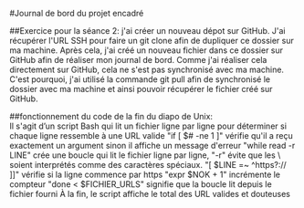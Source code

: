 #Journal de bord du projet encadré

##Exercice pour la séance 2: j'ai créer un nouveau dépot sur GitHub. J'ai récupérer l'URL SSH pour faire un git clone afin de dupliquer ce dossier sur ma machine. Après cela, j'ai créé un nouveau fichier dans ce dossier sur GitHub afin de réaliser mon journal de bord. Comme j'ai réaliser cela directement sur GitHub, cela ne s'est pas synchronisé avec ma machine. C'est pourquoi, j'ai utilisé la commande git pull afin de synchronisé le dossier avec ma machine et ainsi pouvoir récupérer le fichier créé sur GitHub.

##fonctionnement du code de la fin du diapo de Unix:  
Il s'agit d’un script Bash qui lit un fichier ligne par ligne pour déterminer si chaque ligne ressemble à une URL valide
"if [ $# -ne 1 ]" vérifie qu'il a reçu exactement un argument sinon il affiche un message d'erreur
"while read -r LINE" crée une boucle qui lit le fichier ligne par ligne, "-r" évite que les \ soient interprétés comme des caractères spéciaux.
"[ $LINE =~ ^https?:// ]]" vérifie si la ligne commence par https
"expr $NOK + 1" incrémente le compteur
"done < $FICHIER_URLS" signifie que la boucle lit depuis le fichier fourni
À la fin, le script affiche le total des URL valides et douteuses
